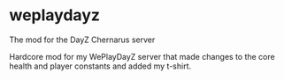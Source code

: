 # weplaydayz
The mod for the DayZ Chernarus server

Hardcore mod for my WePlayDayZ server that made changes to the core health and player constants and added my t-shirt.
